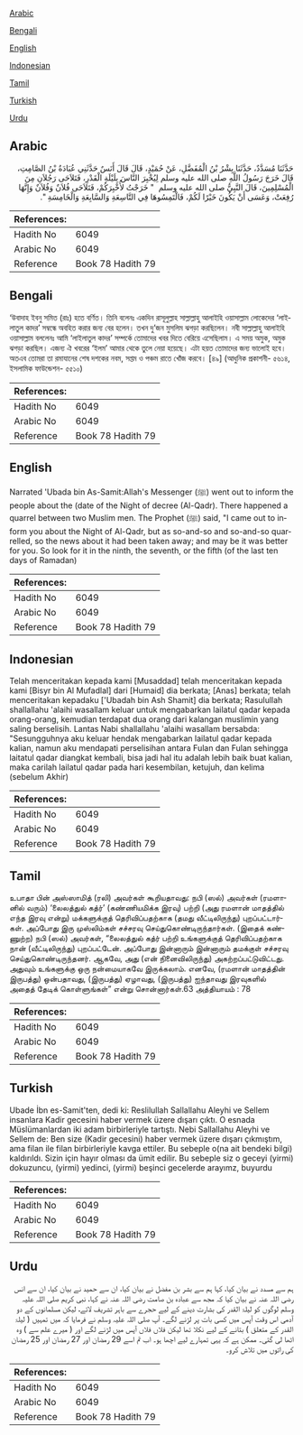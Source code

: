 [Arabic](#arabic)

[Bengali](#bengali)

[English](#english)

[Indonesian](#indonesian)

[Tamil](#tamil)

[Turkish](#turkish)

[Urdu](#urdu)

## Arabic


<div dir="rtl" lang="ar" style={{fontSize:'larger',backgroundColor:'#f8f9fa',padding:20}}>
حَدَّثَنَا مُسَدَّدٌ، حَدَّثَنَا بِشْرُ بْنُ الْمُفَضَّلِ، عَنْ حُمَيْدٍ، قَالَ قَالَ أَنَسٌ حَدَّثَنِي عُبَادَةُ بْنُ الصَّامِتِ، قَالَ خَرَجَ رَسُولُ اللَّهِ صلى الله عليه وسلم لِيُخْبِرَ النَّاسَ بِلَيْلَةِ الْقَدْرِ، فَتَلاَحَى رَجُلاَنِ مِنَ الْمُسْلِمِينَ، قَالَ النَّبِيُّ صلى الله عليه وسلم ‏ "‏ خَرَجْتُ لأُخْبِرَكُمْ، فَتَلاَحَى فُلاَنٌ وَفُلاَنٌ وَإِنَّهَا رُفِعَتْ، وَعَسَى أَنْ يَكُونَ خَيْرًا لَكُمْ، فَالْتَمِسُوهَا فِي التَّاسِعَةِ وَالسَّابِعَةِ وَالْخَامِسَةِ ‏"‏‏.‏
</div>
<div style={{backgroundColor:'#f8f9fa',padding:20, marginBottom: 10}}><table> <thead> <tr> <th>References:</th> <th></th> </tr> </thead> <tbody><tr><td>Hadith No</td><td>6049</td></tr><tr><td>Arabic No</td><td>6049</td></tr><tr><td>Reference</td><td>Book 78 Hadith 79</td></tr></tbody></table></div>

## Bengali


<div dir="ltr" lang="bn" style={{fontSize:'larger',backgroundColor:'#f8f9fa',padding:20}}>
‘উবাদাহ ইবনু সমিত (রাঃ) হতে বর্ণিত। তিনি বলেনঃ একদিন রাসূলুল্লাহ সাল্লাল্লাহু আলাইহি ওয়াসাল্লাম লোকেদের ‘লাইলাতুল কাদর’ সম্বন্ধে অবহিত করার জন্য বের হলেন। তখন দু’জন মুসলিম ঝগড়া করছিলেন। নবী সাল্লাল্লাহু আলাইহি ওয়াসাল্লাম বললেনঃ আমি ‘লাইলাতুল কাদর’ সম্পর্কে তোমাদের খবর দিতে বেরিয়ে এসেছিলাম। এ সময় অমুক, অমুক ঝগড়া করছিল। এজন্য ঐ খবরের ‘ইলম’ আমার থেকে তুলে নেয়া হয়েছে। এটা হয়ত তোমাদের জন্য ভালোই হবে। অতএব তোমরা তা রমাযানের শেষ দশকের নবম, সপ্তম ও পঞ্চম রাতে খোঁজ করবে। [৪৯] (আধুনিক প্রকাশনী- ৫৬১৪, ইসলামিক ফাউন্ডেশন- ৫৫১০)
</div>
<div style={{backgroundColor:'#f8f9fa',padding:20, marginBottom: 10}}><table> <thead> <tr> <th>References:</th> <th></th> </tr> </thead> <tbody><tr><td>Hadith No</td><td>6049</td></tr><tr><td>Arabic No</td><td>6049</td></tr><tr><td>Reference</td><td>Book 78 Hadith 79</td></tr></tbody></table></div>

## English


<div dir="ltr" lang="en" style={{fontSize:'larger',backgroundColor:'#f8f9fa',padding:20}}>
Narrated 'Ubada bin As-Samit:Allah's Messenger (ﷺ) went out to inform the people about the (date of the Night of decree (Al-Qadr). There happened a quarrel between two Muslim men. The Prophet (ﷺ) said, "I came out to inform you about the Night of Al-Qadr, but as so-and-so and so-and-so quarrelled, so the news about it had been taken away; and may be it was better for you. So look for it in the ninth, the seventh, or the fifth (of the last ten days of Ramadan)
</div>
<div style={{backgroundColor:'#f8f9fa',padding:20, marginBottom: 10}}><table> <thead> <tr> <th>References:</th> <th></th> </tr> </thead> <tbody><tr><td>Hadith No</td><td>6049</td></tr><tr><td>Arabic No</td><td>6049</td></tr><tr><td>Reference</td><td>Book 78 Hadith 79</td></tr></tbody></table></div>

## Indonesian


<div dir="ltr" lang="id" style={{fontSize:'larger',backgroundColor:'#f8f9fa',padding:20}}>
Telah menceritakan kepada kami [Musaddad] telah menceritakan kepada kami [Bisyr bin Al Mufadlal] dari [Humaid] dia berkata; [Anas] berkata; telah menceritakan kepadaku ['Ubadah bin Ash Shamit] dia berkata; Rasulullah shallallahu 'alaihi wasallam keluar untuk mengabarkan lailatul qadar kepada orang-orang, kemudian terdapat dua orang dari kalangan muslimin yang saling berselisih. Lantas Nabi shallallahu 'alaihi wasallam bersabda: "Sesungguhnya aku keluar hendak mengabarkan lailatul qadar kepada kalian, namun aku mendapati perselisihan antara Fulan dan Fulan sehingga laitatul qadar diangkat kembali, bisa jadi hal itu adalah lebih baik buat kalian, maka carilah lailatul qadar pada hari kesembilan, ketujuh, dan kelima (sebelum Akhir)
</div>
<div style={{backgroundColor:'#f8f9fa',padding:20, marginBottom: 10}}><table> <thead> <tr> <th>References:</th> <th></th> </tr> </thead> <tbody><tr><td>Hadith No</td><td>6049</td></tr><tr><td>Arabic No</td><td>6049</td></tr><tr><td>Reference</td><td>Book 78 Hadith 79</td></tr></tbody></table></div>

## Tamil


<div dir="ltr" lang="ta" style={{fontSize:'larger',backgroundColor:'#f8f9fa',padding:20}}>
உபாதா பின் அஸ்ஸாமித் (ரலி) அவர்கள் கூறியதாவது: நபி (ஸல்) அவர்கள் (ரமளானில் வரும்) ‘லைலத்துல் கத்ர்’ (கண்ணியமிக்க இரவு) பற்றி (அது ரமளான் மாதத்தில் எந்த இரவு என்று) மக்களுக்குத் தெரிவிப்பதற்காக (தமது வீட்டிலிருந்து) புறப்பட்டார்கள். அப்போது இரு முஸ்லிம்கள் சச்சரவு செய்துகொண்டிருந்தார்கள். (இதைக் கண்ணுற்ற) நபி (ஸல்) அவர்கள், “லைலத்துல் கத்ர் பற்றி உங்களுக்குத் தெரிவிப்பதற்காக நான் (வீட்டிலிருந்து) புறப்பட்டேன். அப்போது இன்னாரும் இன்னாரும் தமக்குள் சச்சரவு செய்துகொண்டிருந்தனர். ஆகவே, அது (என் நினைவிலிருந்து) அகற்றப்பட்டுவிட்டது. அதுவும் உங்களுக்கு ஒரு நன்மையாகவே இருக்கலாம். எனவே, (ரமளான் மாதத்தின் இருபத்து) ஒன்பதாவது, (இருபத்து) ஏழாவது, (இருபத்து) ஐந்தாவது இரவுகளில் அதைத் தேடிக் கொள்ளுங்கள்” என்று சொன்னார்கள்.63 அத்தியாயம் : 78
</div>
<div style={{backgroundColor:'#f8f9fa',padding:20, marginBottom: 10}}><table> <thead> <tr> <th>References:</th> <th></th> </tr> </thead> <tbody><tr><td>Hadith No</td><td>6049</td></tr><tr><td>Arabic No</td><td>6049</td></tr><tr><td>Reference</td><td>Book 78 Hadith 79</td></tr></tbody></table></div>

## Turkish


<div dir="ltr" lang="tr" style={{fontSize:'larger',backgroundColor:'#f8f9fa',padding:20}}>
Ubade İbn es-Samit'ten, dedi ki: Reslilullah Sallallahu Aleyhi ve Sellem insanlara Kadir gecesini haber vermek üzere dışarı çıktı. O esnada Müslümanlardan iki adam birbirleriyle tartıştı. Nebi Sallallahu Aleyhi ve Sellem de: Ben size (Kadir gecesini) haber vermek üzere dışarı çıkmıştım, ama filan ile filan birbirleriyle kavga ettiler. Bu sebeple o(na ait bendeki bilgi) kaldırıldı. Sizin için hayır olması da ümit edilir. Bu sebeple siz o geceyi (yirmi) dokuzuncu, (yirmi) yedinci, (yirmi) beşinci gecelerde arayımz, buyurdu
</div>
<div style={{backgroundColor:'#f8f9fa',padding:20, marginBottom: 10}}><table> <thead> <tr> <th>References:</th> <th></th> </tr> </thead> <tbody><tr><td>Hadith No</td><td>6049</td></tr><tr><td>Arabic No</td><td>6049</td></tr><tr><td>Reference</td><td>Book 78 Hadith 79</td></tr></tbody></table></div>

## Urdu


<div dir="rtl" lang="ur" style={{fontSize:'larger',backgroundColor:'#f8f9fa',padding:20}}>
ہم سے مسدد نے بیان کیا، کہا ہم سے بشر بن مفضل نے بیان کیا، ان سے حمید نے بیان کیا، ان سے انس رضی اللہ عنہ نے بیان کیا کہ مجھ سے عبادہ بن صامت رضی اللہ عنہ نے کہا، نبی کریم صلی اللہ علیہ وسلم لوگوں کو لیلۃ القدر کی بشارت دینے کے لیے حجرے سے باہر تشریف لائے، لیکن مسلمانوں کے دو آدمی اس وقت آپس میں کسی بات پر لڑنے لگے۔ آپ صلی اللہ علیہ وسلم نے فرمایا کہ میں تمہیں ( لیلۃ القدر کے متعلق ) بتانے کے لیے نکلا تھا لیکن فلاں فلاں آپس میں لڑنے لگے اور ( میرے علم سے ) وہ اٹھا لی گئی۔ ممکن ہے کہ یہی تمہارے لیے اچھا ہو۔ اب تم اسے 29 رمضان اور 27 رمضان اور 25 رمضان کی راتوں میں تلاش کرو۔
</div>
<div style={{backgroundColor:'#f8f9fa',padding:20, marginBottom: 10}}><table> <thead> <tr> <th>References:</th> <th></th> </tr> </thead> <tbody><tr><td>Hadith No</td><td>6049</td></tr><tr><td>Arabic No</td><td>6049</td></tr><tr><td>Reference</td><td>Book 78 Hadith 79</td></tr></tbody></table></div>